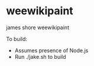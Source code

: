 # weewikipaint
james shore weewikipaint

To build:
- Assumes presence of Node.js
- Run ./jake.sh to build
